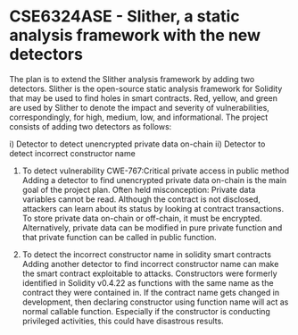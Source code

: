 # CSE6324ASE - Slither, a static analysis framework with the new detectors
  The plan is to extend the Slither analysis framework by adding two detectors. Slither is the open-source static analysis framework for Solidity that may be used to find holes in smart contracts. Red, yellow, and green are used by Slither to denote the impact and severity of vulnerabilities, correspondingly, for high, medium, low, and informational. The project consists of adding two detectors as follows:

i)	Detector to detect unencrypted private data on-chain
ii)	Detector to detect incorrect constructor name

1. To detect vulnerability CWE-767:Critical private access in public method
		Adding a detector to find unencrypted private data on-chain is the main goal of the project plan. Often held misconception: Private data variables cannot be read. Although the contract is not disclosed, attackers can learn about its status by looking at contract transactions. To store private data on-chain or off-chain, it must be encrypted. Alternatively, private data can be modified in pure private function and that private function can be called in public function.

2. To detect the incorrect constructor name in solidity smart contracts
		Adding another detector to find incorrect constructor name can make the smart contract exploitable to attacks. Constructors were formerly identified in Solidity v0.4.22 as functions with the same name as the contract they were contained in. If the contract name gets changed in development, then declaring constructor using function name will act as normal callable function. Especially if the constructor is conducting privileged activities, this could have disastrous results.  

